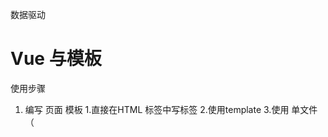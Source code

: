 数据驱动

# Vue 与模板
使用步骤
1. 编写 页面 模板
    1.直接在HTML 标签中写标签
    2.使用template
    3.使用 单文件（<template/>）
2. 创建 Vue 的实例
    1.在vue的构造函数中提供：data，methods，computed，watcher，props，...
3. 将vue挂载到 页面中（mount）

# 数据驱动模型
Vue 的执行流程
1. 获得模板：模板中有“要渲染的位置”。
2. 利用 Vue 构造函数中所提供的数据来“渲染”，得到可以在页面中显示的“标签了”。
3. 将标签替换页面中原来有坑的标签。

Vue 利用我们提供的数据和页面中模板生成了一个新的 HTML 标签（node元素），替换到了页面中放置模板的位置。



# 简单的模板渲染

# 虚拟 DOM 